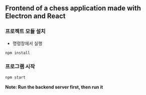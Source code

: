 ## Frontend of a chess application made with Electron and React

### 프로젝트 모듈 설치

- 명령창에서 실행

```sh
npm install
```

### 프로그램 시작

```sh
npm start
```

**Note: Run the backend server first, then run it**


